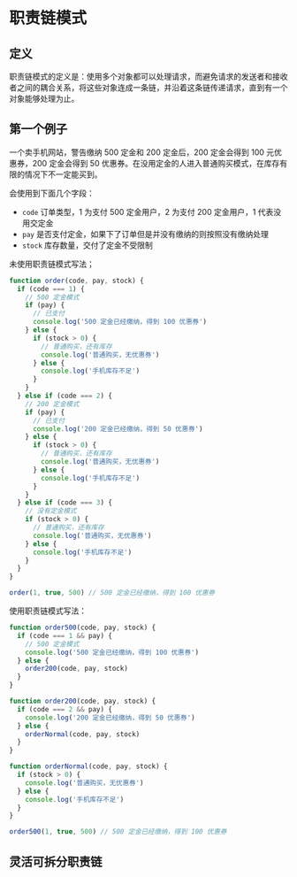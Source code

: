 # 职责链模式

## 定义

职责链模式的定义是：使用多个对象都可以处理请求，而避免请求的发送者和接收者之间的耦合关系，将这些对象连成一条链，并沿着这条链传递请求，直到有一个对象能够处理为止。

## 第一个例子

一个卖手机网站，警告缴纳 500 定金和 200 定金后，200 定金会得到 100 元优惠券，200 定金会得到 50 优惠券。在没用定金的人进入普通购买模式，在库存有限的情况下不一定能买到。

会使用到下面几个字段：

- `code` 订单类型，1 为支付 500 定金用户，2 为支付 200 定金用户，1 代表没用交定金
- `pay` 是否支付定金，如果下了订单但是并没有缴纳的则按照没有缴纳处理
- `stock` 库存数量，交付了定金不受限制

未使用职责链模式写法；

```js
function order(code, pay, stock) {
  if (code === 1) {
    // 500 定金模式
    if (pay) {
      // 已支付
      console.log('500 定金已经缴纳，得到 100 优惠券')
    } else {
      if (stock > 0) {
        // 普通购买，还有库存
        console.log('普通购买，无优惠券')
      } else {
        console.log('手机库存不足')
      }
    }
  } else if (code === 2) {
    // 200 定金模式
    if (pay) {
      // 已支付
      console.log('200 定金已经缴纳，得到 50 优惠券')
    } else {
      if (stock > 0) {
        // 普通购买，还有库存
        console.log('普通购买，无优惠券')
      } else {
        console.log('手机库存不足')
      }
    }
  } else if (code === 3) {
    // 没有定金模式
    if (stock > 0) {
      // 普通购买，还有库存
      console.log('普通购买，无优惠券')
    } else {
      console.log('手机库存不足')
    }
  }
}

order(1, true, 500) // 500 定金已经缴纳，得到 100 优惠券
```

使用职责链模式写法：

```js
function order500(code, pay, stock) {
  if (code === 1 && pay) {
    // 500 定金模式
    console.log('500 定金已经缴纳，得到 100 优惠券')
  } else {
    order200(code, pay, stock)
  }
}

function order200(code, pay, stock) {
  if (code === 2 && pay) {
    console.log('200 定金已经缴纳，得到 50 优惠券')
  } else {
    orderNormal(code, pay, stock)
  }
}

function orderNormal(code, pay, stock) {
  if (stock > 0) {
    console.log('普通购买，无优惠券')
  } else {
    console.log('手机库存不足')
  }
}

order500(1, true, 500) // 500 定金已经缴纳，得到 100 优惠券
```

## 灵活可拆分职责链
